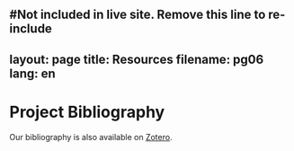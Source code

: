 #Not included in live site. Remove this line to re-include
---
layout: page
title: Resources
filename: pg06
lang: en
---

Project Bibliography
====================
  
Our bibliography is also available on [Zotero](https://www.zotero.org/groups/historical_gazetteer_of_russia).

<div class="bibliography"></div>
<script type="text/javascript">
var bib = $.get("https://api.zotero.org/groups/344051/items?v=3&format=bib",function(data) {$(".bibliography").append(data);});
</script>